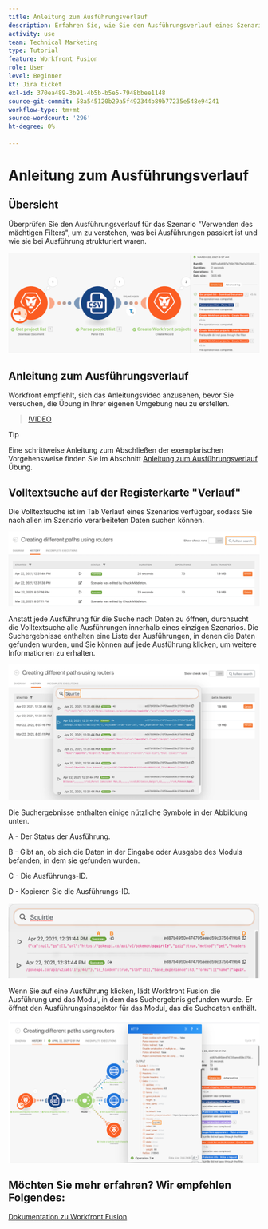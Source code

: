 ```yaml
---
title: Anleitung zum Ausführungsverlauf
description: Erfahren Sie, wie Sie den Ausführungsverlauf eines Szenarios überprüfen können, um zu verstehen, was während der [!DNL Adobe Workfront Fusion].
activity: use
team: Technical Marketing
type: Tutorial
feature: Workfront Fusion
role: User
level: Beginner
kt: Jira ticket
exl-id: 370ea489-3b91-4b5b-b5e5-7948bbee1148
source-git-commit: 58a545120b29a5f492344b89b77235e548e94241
workflow-type: tm+mt
source-wordcount: '296'
ht-degree: 0%

---
```


# Anleitung zum Ausführungsverlauf

## Übersicht

Überprüfen Sie den Ausführungsverlauf für das Szenario &quot;Verwenden des mächtigen Filters&quot;, um zu verstehen, was bei Ausführungen passiert ist und wie sie bei Ausführung strukturiert waren.

![Ein Bild des Ausführungsverlaufs in einem Fusion-Szenario](assets/execution-history-and-scheduling-1.png)

## Anleitung zum Ausführungsverlauf

Workfront empfiehlt, sich das Anleitungsvideo anzusehen, bevor Sie versuchen, die Übung in Ihrer eigenen Umgebung neu zu erstellen.

>[!VIDEO](https://video.tv.adobe.com/v/335283/?quality=12)

>[!TIP]
>
>Eine schrittweise Anleitung zum Abschließen der exemplarischen Vorgehensweise finden Sie im Abschnitt [Anleitung zum Ausführungsverlauf](https://experienceleague.adobe.com/docs/workfront-learn/tutorials-workfront/fusion/exercises/execution-history.html?lang=en) Übung.

## Volltextsuche auf der Registerkarte &quot;Verlauf&quot;

Die Volltextsuche ist im Tab Verlauf eines Szenarios verfügbar, sodass Sie nach allen im Szenario verarbeiteten Daten suchen können.

![Ein Bild des Ausführungsverlaufs](assets/execution-history-and-scheduling-2.png)

Anstatt jede Ausführung für die Suche nach Daten zu öffnen, durchsucht die Volltextsuche alle Ausführungen innerhalb eines einzigen Szenarios. Die Suchergebnisse enthalten eine Liste der Ausführungen, in denen die Daten gefunden wurden, und Sie können auf jede Ausführung klicken, um weitere Informationen zu erhalten.

![Ein Bild des Ausführungsverlaufs](assets/execution-history-and-scheduling-3.png)

Die Suchergebnisse enthalten einige nützliche Symbole in der Abbildung unten.

A - Der Status der Ausführung.

B - Gibt an, ob sich die Daten in der Eingabe oder Ausgabe des Moduls befanden, in dem sie gefunden wurden.

C - Die Ausführungs-ID.

D - Kopieren Sie die Ausführungs-ID.

![Ein Bild mit den Suchergebnissen des Ausführungsverlaufs](assets/execution-history-and-scheduling-4.png)

Wenn Sie auf eine Ausführung klicken, lädt Workfront Fusion die Ausführung und das Modul, in dem das Suchergebnis gefunden wurde. Er öffnet den Ausführungsinspektor für das Modul, das die Suchdaten enthält.

![Ein Bild mit Links zum Ausführungsverlauf](assets/execution-history-and-scheduling-5.png)


## Möchten Sie mehr erfahren? Wir empfehlen Folgendes:

[Dokumentation zu Workfront Fusion](https://experienceleague.adobe.com/docs/workfront/using/adobe-workfront-fusion/workfront-fusion-2.html?lang=en)

